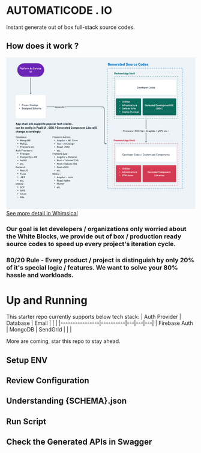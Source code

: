 # AUTOMATICODE . IO

Instant generate out of box full-stack source codes.

## How does it work ?
![Alt Text](automaticode-solution-overview-v1.png)
[See more detail in Whimsical](https://whimsical.com/automaticode-LEvhKTxLQXdn5pzRgQQUbr)

### Our goal is let developers / organizations only worried about the White Blocks, we provide out of box / production ready source codes to speed up every project's iteration cycle.
### 80/20 Rule - Every product / project is distinguish by only 20% of it's special logic / features. We want to solve your 80% hassle and workloads.

# Up and Running
This starter repo currently supports below tech stack:
| Auth Provider  | Database |  Email |   |   |
|----------------|----------|---|---|---|
| Firebase Auth  | MongoDB  |  SendGrid |   |   |

More are coming, star this repo to stay ahead.

## Setup ENV


## Review Configuration
## Understanding {SCHEMA}.json
## Run Script
## Check the Generated APIs in Swagger